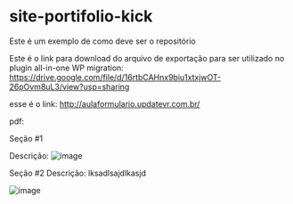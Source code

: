 # site-portifolio-kick
Este é um exemplo de como deve ser o repositório

Este é o link para download do arquivo de exportação para ser utilizado no plugin all-in-one WP migration:
https://drive.google.com/file/d/16rtbCAHnx9biu1xtxjwOT-26pOvm8uL3/view?usp=sharing

esse é o link: http://aulaformulario.updatevr.com.br/

pdf: 

Seção #1 

Descrição:
![image](https://user-images.githubusercontent.com/24756809/144141469-db7b2586-f0aa-4c54-a55c-df34a3db5609.png)


Seção #2
Descrição: lksadlsajdlkasjd

![image](https://user-images.githubusercontent.com/24756809/146460328-ad691734-6d02-4bba-89e3-08cee57b2d8f.png)

